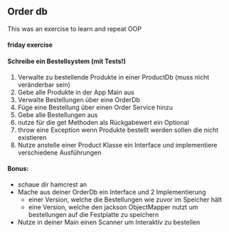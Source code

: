 ## Order db 
This was an exercise to learn and repeat OOP
#### friday exercise

#### Schreibe ein Bestellsystem (mit Tests!)
1. Verwalte zu bestellende Produkte in einer ProductDb (muss nicht veränderbar sein)
2. Gebe alle Produkte in der App Main aus
3. Verwalte Bestellungen über eine OrderDb
4. Füge eine Bestellung über einen Order Service hinzu
5. Gebe alle Bestellungen aus
6. nutze für die get Methoden als Rückgabewert ein Optional
7. throw eine Exception wenn Produkte bestellt werden sollen die nicht existieren
8. Nutze anstelle einer Product Klasse ein Interface und implementiere verschiedene Ausführungen

#### Bonus: 
- schaue dir hamcrest an
- Mache aus deiner OrderDb ein Interface und 2 Implementierung 
    - einer Version, welche die Bestellungen wie zuvor im Speicher hält
    - eine Version, welche  den jackson ObjectMapper nutzt um bestellungen auf die Festplatte zu speichern
- Nutze in deiner Main einen Scanner um Interaktiv zu bestellen


